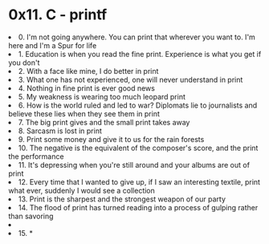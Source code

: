 <h1>0x11. C - printf</h1>
<li>0. I'm not going anywhere. You can print that wherever you want to. I'm here and I'm a Spur for life</li>
<li>1. Education is when you read the fine print. Experience is what you get if you don't</li>
<li>2. With a face like mine, I do better in print</li>
<li>3. What one has not experienced, one will never understand in print</li>
<li>4. Nothing in fine print is ever good news</li>
<li>5. My weakness is wearing too much leopard print</li>
<li>6. How is the world ruled and led to war? Diplomats lie to journalists and believe these lies when they see them in print</li>
<li>7. The big print gives and the small print takes away</li>
<li>8. Sarcasm is lost in print</li>
<li>9. Print some money and give it to us for the rain forests</li>
<li>10. The negative is the equivalent of the composer's score, and the print the performance</li>
<li>11. It's depressing when you're still around and your albums are out of print</li>
<li>12. Every time that I wanted to give up, if I saw an interesting textile, print what ever, suddenly I would see a collection</li>
<li>13. Print is the sharpest and the strongest weapon of our party</li>
<li>14. The flood of print has turned reading into a process of gulping rather than savoring<li>
<li>15. * </li>
